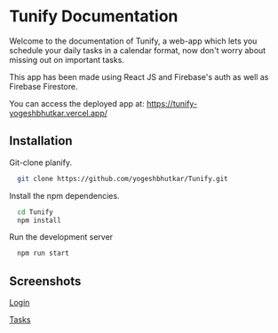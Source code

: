 
# Tunify Documentation

Welcome to the documentation of Tunify, a web-app which lets you schedule your daily tasks in a calendar format, now don't worry about missing out on important tasks.

This app has been made using React JS and Firebase's auth as well as Firebase Firestore.

You can access the deployed app at: https://tunify-yogeshbhutkar.vercel.app/


## Installation

Git-clone planify.

```bash
  git clone https://github.com/yogeshbhutkar/Tunify.git
```

Install the npm dependencies.

```bash
  cd Tunify
  npm install
```

Run the development server

```bash
  npm run start
```
    
## Screenshots

[Login](https://postimg.cc/zHj6NB3h)

[Tasks](https://postimg.cc/nCLpzbZx)


